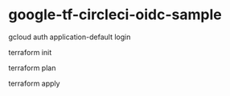 # google-tf-circleci-oidc-sample
gcloud auth application-default login

terraform init

terraform plan

terraform apply

